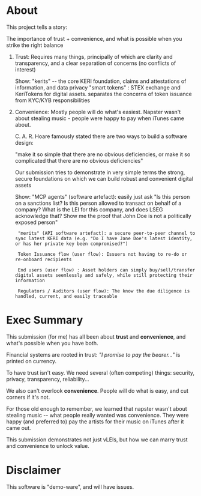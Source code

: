 # About

This project tells a story:

The importance of trust + convenience, and what is possible when you strike the right balance

1. Trust:
      Requires many things, principally of which are clarity and transparency, and a clear separation of concerns (no conflicts of interest)

      Show:
        "kerits" -- the core KERI foundation, claims and attestations of information, and data privacy
        "smart tokens" : STEX exchange and KeriTokens for digital assets.
           separates the concerns of token issuance from KYC/KYB responsibilities
      

2. Convenience:
     Mostly people will do what's easiest. Napster wasn't about stealing music - people were happy to pay when iTunes came about.

    C. A. R. Hoare famously stated there are two ways to build a software design: 

    "make it so simple that there are no obvious deficiencies, or make it so complicated that there are no obvious deficiencies"

    Our submission tries to demonstrate in very simple terms the strong, secure foundations on which we can build robust and convenient digital assets

     Show:
       "MCP agents" (software artefact):
          easily just ask "Is this person on a sanctions list? Is this person allowed to transact on behalf of a company? What is the LEI for this company, and does LSEG acknowledge that? Show me the proof that John Doe is not a politically exposed person"

        "merits" (API software artefact): a secure peer-to-peer channel to sync latest KERI data (e.g. "Do I have Jane Doe's latest identity, or has her private key been compromised?")

        Token Issuance flow (user flow): Issuers not having to re-do or re-onboard recipients

        End users (user flow) : Asset holders can simply buy/sell/transfer digital assets seemlessly and safely, while still protecting their information

        Regulators / Auditors (user flow): The know the due diligence is handled, current, and easily traceable

# Exec Summary

This submission (for me) has all been about **trust** and **convenience**, and what's possible when you have both.

Financial systems are rooted in trust: *"I promise to pay the bearer..."* is printed on currency.

To have trust isn't easy. We need several (often competing) things: security, privacy, transparency, reliability...

We also can't overlook **convenience**. People will do what is easy, and cut corners if it's not.

For those old enough to remember, we learned that napster wasn't about stealing music -- what people really wanted was convenience. They were happy (and preferred to) pay the artists for their music on iTunes after it came out.


This submission demonstrates not just vLEIs, but how we can marry trust and convenience to unlock value.

# Disclaimer

This software is "demo-ware", and will have issues. 


